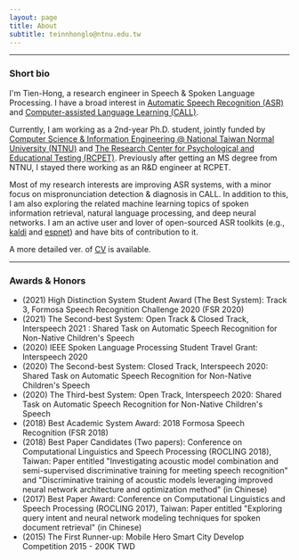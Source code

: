 ```yaml
---
layout: page
title: About
subtitle: teinnhonglo@ntnu.edu.tw
---
```


-------------------
### Short bio
I'm Tien-Hong, a research engineer in Speech & Spoken Language Processing. I have a broad interest in [Automatic Speech Recognition (ASR)](https://en.wikipedia.org/wiki/Speech_recognition) and [Computer-assisted Language Learning (CALL)](https://www.rcpet.ntnu.edu.tw/).

Currently, I am working as a 2nd-year Ph.D. student, jointly funded by [Computer Science & Information Engineering @ National Taiwan Normal University (NTNU)](https://www.csie.ntnu.edu.tw/) and [The Research Center for Psychological and Educational Testing (RCPET)](https://en.ntnu.edu.tw/p-centerrcp.php). Previously after getting an MS degree from NTNU, I stayed there working as an R&D engineer at RCPET.

Most of my research interests are improving ASR systems, with a minor focus on mispronunciation detection & diagnosis in CALL. In addition to this, I am also exploring the related machine learning topics of spoken information retrieval, natural language processing, and deep neural networks. I am an active user and lover of open-sourced ASR toolkits (e.g., [kaldi](http://kaldi-asr.org) and [espnet](https://espnet.github.io/espnet)) and have bits of contribution to it.

A more detailed ver. of [CV](https://drive.google.com/file/d/1bWguMtohTvcIdl1y_ii-H-rU7VOmXiuj/view) is available.

-------------------
### Awards & Honors
* (2021) High Distinction System Student Award (The Best System): Track 3, Formosa Speech Recognition Challenge 2020 (FSR 2020)
* (2021) The Second-best System: Open Track & Closed Track, Interspeech 2021 : Shared Task on Automatic Speech Recognition for Non-Native Children's Speech
* (2020) IEEE Spoken Language Processing Student Travel Grant: Interspeech 2020
* (2020) The Second-best System: Closed Track, Interspeech 2020: Shared Task on Automatic Speech Recognition for Non-Native Children's Speech
* (2020) The Third-best System: Open Track, Interspeech 2020: Shared Task on Automatic Speech Recognition for Non-Native Children's Speech
* (2018) Best Academic System Award: 2018 Formosa Speech Recognition (FSR 2018)
* (2018) Best Paper Candidates (Two papers): Conference on Computational Linguistics and Speech Processing (ROCLING 2018), Taiwan: Paper entitled "Investigating acoustic model combination and semi-supervised discriminative training for meeting speech recognition" and "Discriminative training of acoustic models leveraging improved neural network architecture and optimization method" (in Chinese)
* (2017) Best Paper Award: Conference on Computational Linguistics and Speech Processing (ROCLING 2017), Taiwan: Paper entitled "Exploring query intent and neural network modeling techniques for spoken document retrieval" (in Chinese)
* (2015) The First Runner-up: Mobile Hero Smart City Develop Competition 2015 - 200K TWD
